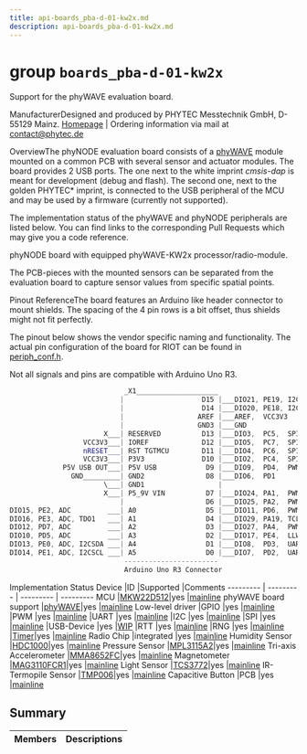 ```yaml
---
title: api-boards_pba-d-01-kw2x.md
description: api-boards_pba-d-01-kw2x.md
---
```

# group `boards_pba-d-01-kw2x` 

Support for the phyWAVE evaluation board.

ManufacturerDesigned and produced by PHYTEC Messtechnik GmbH, D-55129 Mainz. [Homepage](http://www.phytec.de) | Ordering information via mail at [contact@phytec.de](mailto:contact@phytec.de)

OverviewThe phyNODE evaluation board consists of a [phyWAVE](https://www.phytec.de/produkte/internet-of-things/phywave/) module mounted on a common PCB with several sensor and actuator modules. The board provides 2 USB ports. The one next to the white imprint *cmsis-dap* is meant for development (debug and flash). The second one, next to the golden PHYTEC* imprint, is connected to the USB peripheral of the MCU and may be used by a firmware (currently not supported).

The implementation status of the phyWAVE and phyNODE peripherals are listed below. You can find links to the corresponding Pull Requests which may give you a code reference.

 phyNODE board with equipped phyWAVE-KW2x processor/radio-module.

The PCB-pieces with the mounted sensors can be separated from the evaluation board to capture sensor values from specific spatial points.

Pinout ReferenceThe board features an Arduino like header connector to mount shields. The spacing of the 4 pin rows is a bit offset, thus shields might not fit perfectly.

The pinout below shows the vendor specific naming and functionality. The actual pin configuration of the board for RIOT can be found in [periph_conf.h](https://github.com/RIOT-OS/RIOT/blob/master/boards/pba-d-01-kw2x/include/periph_conf.h).

Not all signals and pins are compatible with Arduino Uno R3.

```cpp
                            _X1____________________
                           |                   D15 |___DIO21, PE19, I2C0 SCL
                           |                   D14 |___DIO20, PE18, I2C0 SDA
                           |                  AREF |___AREF,  VCC3V3
                           |                  GND3 |___GND
                       X___| RESERVED          D13 |___DIO3,  PC5,  SPI0 SCK
                  VCC3V3___| IOREF             D12 |___DIO5,  PC7,  SPI0 MISO
                  nRESET___| RST TGTMCU        D11 |___DIO4,  PC6,  SPI0 MOSI
                  VCC3V3___| P3V3              D10 |___DIO2,  PC4,  SPI0 CS0
             P5V USB OUT___| P5V USB            D9 |___DIO9,  PD4,  PWM
               GND_________| GND2               D8 |___DIO6,  PD1
                       \___| GND1                  |
                       X___| P5_9V VIN          D7 |___DIO24, PA1,  PWM,  TDI2
                           |                    D6 |___DIO25, PA2,  PWM,  TDO2
DIO15, PE2, ADC         ___| A0                 D5 |___DIO11, PD6,  PWM
DIO16, PE3, ADC, TDO1   ___| A1                 D4 |___DIO29, PA19, TCLKIN
DIO12, PD7, ADC         ___| A2                 D3 |___DIO27, PA4,  PWM
DIO10, PD5, ADC         ___| A3                 D2 |___DIO17, PE4,  LLWU, TDI1
DIO13, PE0, ADC, I2CSDA ___| A4                 D1 |___DIO8,  PD3,  UART2 TX
DIO14, PE1, ADC, I2CSCL ___| A5                 D0 |___DIO7,  PD2,  UART2 RX
                            -----------------------
                            Arduino Uno R3 Connector
```

Implementation Status
Device   |ID   |Supported   |Comments
--------- | --------- | --------- | ---------
MCU   |[MKW22D512](http://www.freescale.com/webapp/sps/site/prod_summary.jsp?code=KW2x)|yes   |[mainline](https://github.com/RIOT-OS/RIOT/pull/2265)
phyWAVE board support   |[phyWAVE](http://www.phytec.de/de/produkte/internet-of-things/phywave.html)|yes   |[mainline](https://github.com/RIOT-OS/RIOT/pull/2059)
Low-level driver   |GPIO   |yes   |[mainline](https://github.com/RIOT-OS/RIOT/pull/2265)
|PWM   |yes   |[mainline](https://github.com/RIOT-OS/RIOT/pull/2265)
|UART   |yes   |[mainline](https://github.com/RIOT-OS/RIOT/pull/2265)
|I2C   |yes   |[mainline](https://github.com/RIOT-OS/RIOT/pull/2265)
|SPI   |yes   |[mainline](https://github.com/RIOT-OS/RIOT/pull/2265)
|USB-Device   |yes   |[WIP](https://github.com/RIOT-OS/RIOT/pull/3890)
|RTT   |yes   |[mainline](https://github.com/RIOT-OS/RIOT/pull/2265)
|RNG   |yes   |[mainline](https://github.com/RIOT-OS/RIOT/pull/2265)
|[Timer](./doc/starlight-docs/src/content/docs/apidoc/api-pkg_paho_mqtt.md#structTimer)|yes   |[mainline](https://github.com/RIOT-OS/RIOT/pull/2265)
Radio Chip   |integrated   |yes   |[mainline](https://github.com/RIOT-OS/RIOT/pull/2756)
Humidity Sensor   |[HDC1000](http://www.ti.com/lit/ds/symlink/hdc1000.pdf)|yes   |[mainline](https://github.com/RIOT-OS/RIOT/pull/2070)
Pressure Sensor   |[MPL3115A2](http://www.nxp.com/products/sensors/pressure-sensors/barometric-pressure-15-to-115-kpa/20-to-110kpa-absolute-digital-pressure-sensor:MPL3115A2?)|yes   |[mainline](https://github.com/RIOT-OS/RIOT/pull/2123)
Tri-axis Accelerometer   |[MMA8652FC](http://www.nxp.com/products/sensors/accelerometers/3-axis-accelerometers/2g-4g-8g-low-g-12-bit-digital-accelerometer:MMA8652FC)|yes   |[mainline](https://github.com/RIOT-OS/RIOT/pull/2119)
Magnetometer   |[MAG3110FCR1](http://www.nxp.com/products/sensors/magnetometers/sample-data-sets-for-inertial-and-magnetic-sensors/freescale-high-accuracy-3d-magnetometer:MAG3110)|yes   |[mainline](https://github.com/RIOT-OS/RIOT/pull/2121)
Light Sensor   |[TCS3772](https://ams.com/documents/20143/36005/TCS3772_DS000175_3-00.pdf/8689a345-f46b-d3f0-f839-eb8d38ead80d)|yes   |[mainline](https://github.com/RIOT-OS/RIOT/pull/3135)
IR-Termopile Sensor   |[TMP006](http://www.ti.com/ww/eu/sensampbook/tmp006.pdf)|yes   |[mainline](https://github.com/RIOT-OS/RIOT/pull/2148)
Capacitive Button   |PCB   |yes   |[mainline](https://github.com/RIOT-OS/RIOT/pull/7147)

## Summary

 Members                        | Descriptions                                
--------------------------------|---------------------------------------------

